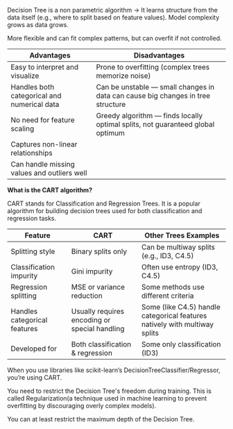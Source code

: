 Decision Tree is a non parametric algorithm -> It learns structure from the data itself (e.g., where to split based on feature values). Model complexity grows as data grows.

More flexible and can fit complex patterns, but can overfit if not controlled.


| Advantages                                  | Disadvantages                     
| ------------------------------------------- | --------------------------------------------------------------------------------|
| Easy to interpret and visualize             | Prone to overfitting (complex trees memorize noise)                             |
| Handles both categorical and numerical data | Can be unstable — small changes in data can cause big changes in tree structure |
| No need for feature scaling                 | Greedy algorithm — finds locally optimal splits, not guaranteed global optimum  |
| Captures non-linear relationships           |
| Can handle missing values and outliers well |


**What is the CART algorithm?**

CART stands for Classification and Regression Trees. It is a popular algorithm for building decision trees used for both classification and regression tasks.

| Feature                      | CART                                          | Other Trees Examples                                                       |
| ---------------------------- | --------------------------------------------- | -------------------------------------------------------------------------- |
| Splitting style              | Binary splits only                            | Can be multiway splits (e.g., ID3, C4.5)                                   |
| Classification impurity      | Gini impurity                                 | Often use entropy (ID3, C4.5)                                              |
| Regression splitting         | MSE or variance reduction                     | Some methods use different criteria                                        |
| Handles categorical features | Usually requires encoding or special handling | Some (like C4.5) handle categorical features natively with multiway splits |
| Developed for                | Both classification & regression              | Some only classification (ID3)                                             |


When you use libraries like scikit-learn’s DecisionTreeClassifier/Regressor, you’re using CART.


You need to restrict the Decision Tree's freedom during training. This is called Regularization(a technique used in machine learning to prevent overfitting by discouraging overly complex models).

You can at least restrict the maximum depth of the Decision Tree.



